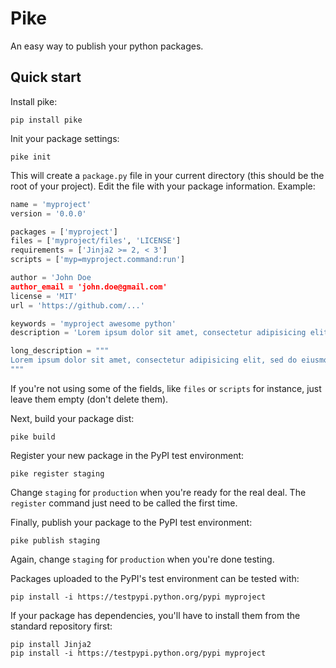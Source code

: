 # Pike

An easy way to publish your python packages.


## Quick start

Install pike:

    pip install pike

Init your package settings:

    pike init

This will create a `package.py` file in your current directory (this should be the root of your project). Edit the file with your package information. Example:

```python
name = 'myproject'
version = '0.0.0'

packages = ['myproject']
files = ['myproject/files', 'LICENSE']
requirements = ['Jinja2 >= 2, < 3']
scripts = ['myp=myproject.command:run']

author = 'John Doe
author_email = 'john.doe@gmail.com'
license = 'MIT'
url = 'https://github.com/...'

keywords = 'myproject awesome python'
description = 'Lorem ipsum dolor sit amet, consectetur adipisicing elit'

long_description = """
Lorem ipsum dolor sit amet, consectetur adipisicing elit, sed do eiusmod tempor incididunt ut labore et dolore magna aliqua. Ut enim ad minim veniam, quis nostrud exercitation ullamco laboris nisi ut aliquip ex ea commodo consequat. Duis aute irure dolor in reprehenderit in voluptate velit esse cillum dolore eu fugiat nulla pariatur. Excepteur sint occaecat cupidatat non proident, sunt in culpa qui officia deserunt mollit anim id est laborum.
"""
```

If you're not using some of the fields, like `files` or `scripts` for instance, just leave them empty (don't delete them).

Next, build your package dist:

    pike build

Register your new package in the PyPI test environment:

    pike register staging

Change `staging` for `production` when you're ready for the real deal. The `register` command just need to be called the first time.

Finally, publish your package to the PyPI test environment:

    pike publish staging

Again, change `staging` for `production` when you're done testing.

Packages uploaded to the PyPI's test environment can be tested with:

    pip install -i https://testpypi.python.org/pypi myproject

If your package has dependencies, you'll have to install them from the standard repository first:

    pip install Jinja2
    pip install -i https://testpypi.python.org/pypi myproject
